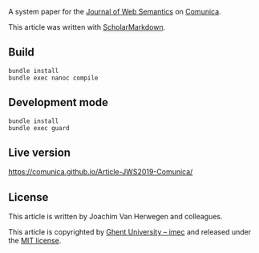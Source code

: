 A system paper for the [Journal of Web Semantics](https://www.journals.elsevier.com/journal-of-web-semantics) on [Comunica](https://github.com/comunica/comunica).

This article was written with [ScholarMarkdown](https://github.com/rubensworks/ScholarMarkdown).

## Build
```
bundle install
bundle exec nanoc compile
```

## Development mode
```
bundle install
bundle exec guard
```

## Live version
https://comunica.github.io/Article-JWS2019-Comunica/

## License
This article is written by Joachim Van Herwegen and colleagues.

This article is copyrighted by [Ghent University – imec](http://idlab.ugent.be/)
and released under the [MIT license](http://opensource.org/licenses/MIT).
